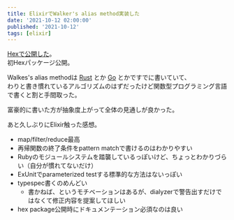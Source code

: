 ```yaml
---
title: ElixirでWalker's alias method実装した
date: '2021-10-12 02:00:00'
published: '2021-10-12'
tags: [elixir]
---
```


[Hexで公開した](https://hex.pm/packages/alias_method)。   
初Hexパッケージ公開。

Walkes's alias methodは [Rust](https://github.com/thara/rust_aliasmethod) とか [Go](https://github.com/thara/go-aliasmethod) とかですでに書いていて、   
わりと書き慣れているアルゴリズムのはずだったけど関数型プログラミング言語で書くと割と手間取った。

富豪的に書いた方が抽象度上がって全体の見通しが良かった。

あと久しぶりにElixir触った感想。

- map/filter/reduce最高
- 再帰関数の終了条件をpattern matchで書けるのはわかりやすい
- Rubyのモジュールシステムを踏襲しているっぽいけど、ちょっとわかりづらい（自分が慣れてないだけ）
- ExUnitでparameterized testする標準的な方法はないっぽい
- typespec書くのめんどい
    - 書かねば、というモチベーションはあるが、dialyzerで警告出すだけではなくて修正内容を提案してほしい
- hex package公開時にドキュメンテーション必須なのは良い

